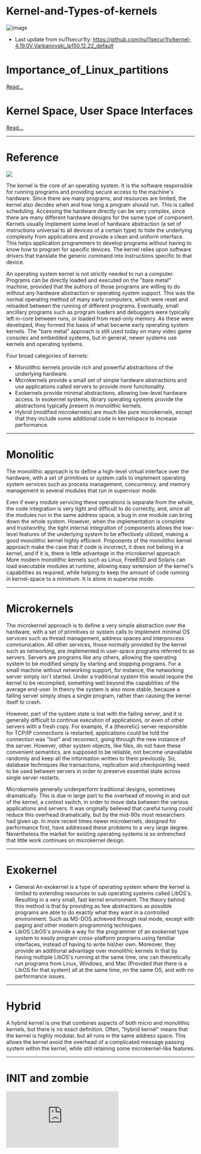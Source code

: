 # Kernel-and-Types-of-kernels
![image](https://github.com/nu11secur1ty/pictures/blob/master/gV8hn.png)

- Last update from nu11secur1ty: https://github.com/nu11secur1ty/kernel-4.19.0V.Varbanovski_lp150.12.22_default

# Importance_of_Linux_partitions
[Read...](https://github.com/nu11secur1ty/Linux_Deployment_Administration_Hacks/tree/master/Importance_of_Linux_partitions)

# Kernel Space, User Space Interfaces
[Read...](https://www.nu11secur1ty.com/2019/01/kernel-space-user-space-interfaces.html)

-----------------------------------------------------------------------------------------------------------------
# Reference

![](https://github.com/nu11secur1ty/Kernel-and-Types-of-kernels/blob/master/scheme/kernels.png)

The kernel is the core of an operating system. It is the software responsible for running programs and providing secure access to the machine's hardware. Since there are many programs, and resources are limited, the kernel also decides when and how long a program should run. This is called scheduling. Accessing the hardware directly can be very complex, since there are many different hardware designs for the same type of component. Kernels usually implement some level of hardware abstraction (a set of instructions universal to all devices of a certain type) to hide the underlying complexity from applications and provide a clean and uniform interface. This helps application programmers to develop programs without having to know how to program for specific devices. The kernel relies upon software drivers that translate the generic command into instructions specific to that device.

An operating system kernel is not strictly needed to run a computer. Programs can be directly loaded and executed on the "bare metal" machine, provided that the authors of those programs are willing to do without any hardware abstraction or operating system support. This was the normal operating method of many early computers, which were reset and reloaded between the running of different programs. Eventually, small ancillary programs such as program loaders and debuggers were typically left in-core between runs, or loaded from read-only memory. As these were developed, they formed the basis of what became early operating system kernels. The "bare metal" approach is still used today on many video game consoles and embedded systems, but in general, newer systems use kernels and operating systems.

Four broad categories of kernels:

   - Monolithic kernels provide rich and powerful abstractions of the underlying hardware.
   - Microkernels provide a small set of simple hardware abstractions and use applications called servers to provide more functionality.
   - Exokernels provide minimal abstractions, allowing low-level hardware access. In exokernel systems, library operating systems provide the abstractions typically present in monolithic kernels.
   - Hybrid (modified microkernels) are much like pure microkernels, except that they include some additional code in kernelspace to increase performance.
   
   
   
  -------------------------------------------------------------------------------------------------------------
  # Monolitic
  
  The monolithic approach is to define a high-level virtual interface over the hardware, with a set of primitives or system calls to implement operating system services such as process management, concurrency, and memory management in several modules that run in supervisor mode.

Even if every module servicing these operations is separate from the whole, the code integration is very tight and difficult to do correctly, and, since all the modules run in the same address space, a bug in one module can bring down the whole system. However, when the implementation is complete and trustworthy, the tight internal integration of components allows the low-level features of the underlying system to be effectively utilized, making a good monolithic kernel highly efficient. Proponents of the monolithic kernel approach make the case that if code is incorrect, it does not belong in a kernel, and if it is, there is little advantage in the microkernel approach. More modern monolithic kernels such as Linux, FreeBSD and Solaris can load executable modules at runtime, allowing easy extension of the kernel's capabilities as required, while helping to keep the amount of code running in kernel-space to a minimum. It is alone in supervise mode. 

-----------------------------------------------------------------------------------------------------------------

# Microkernels
The microkernel approach is to define a very simple abstraction over the hardware, with a set of primitives or system calls to implement minimal OS services such as thread management, address spaces and interprocess communication. All other services, those normally provided by the kernel such as networking, are implemented in user-space programs referred to as servers. Servers are programs like any others, allowing the operating system to be modified simply by starting and stopping programs. For a small machine without networking support, for instance, the networking server simply isn't started. Under a traditional system this would require the kernel to be recompiled, something well beyond the capabilities of the average end-user. In theory the system is also more stable, because a failing server simply stops a single program, rather than causing the kernel itself to crash.

However, part of the system state is lost with the failing server, and it is generally difficult to continue execution of applications, or even of other servers with a fresh copy. For example, if a (theoretic) server responsible for TCP/IP connections is restarted, applications could be told the connection was "lost" and reconnect, going through the new instance of the server. However, other system objects, like files, do not have these convenient semantics, are supposed to be reliable, not become unavailable randomly and keep all the information written to them previously. So, database techniques like transactions, replication and checkpointing need to be used between servers in order to preserve essential state across single server restarts.

Microkernels generally underperform traditional designs, sometimes dramatically. This is due in large part to the overhead of moving in and out of the kernel, a context switch, in order to move data between the various applications and servers. It was originally believed that careful tuning could reduce this overhead dramatically, but by the mid-90s most researchers had given up. In more recent times newer microkernels, designed for performance first, have addressed these problems to a very large degree. Nevertheless the market for existing operating systems is so entrenched that little work continues on microkernel design. 

------------------------------------------------------------------------------------------------------------------

# Exokernel

- General
An exokernel is a type of operating system where the kernel is limited to extending resources to sub operating systems called LibOS's. Resulting in a very small, fast kernel environment. The theory behind this method is that by providing as few abstractions as possible programs are able to do exactly what they want in a controlled environment. Such as MS-DOS achieved through real mode, except with paging and other modern programming techniques.
- LibOS
LibOS's provide a way for the programmer of an exokernel type system to easily program cross-platform programs using familiar interfaces, instead of having to write his\her own. Moreover, they provide an additional advantage over monolithic kernels in that by having multiple LibOS's running at the same time, one can theoretically run programs from Linux, Windows, and Mac (Provided that there is a LibOS for that system) all at the same time, on the same OS, and with no performance issues. 

--------------------------------------------------------------------------------------------------------------------

# Hybrid 

A hybrid kernel is one that combines aspects of both micro and monolithic kernels, but there is no exact definition. Often, "hybrid kernel" means that the kernel is highly modular, but all runs in the same address space. This allows the kernel avoid the overhead of a complicated message passing system within the kernel, while still retaining some microkernel-like features. 

--------------------------------------------------------------------------------------------------------------------

# INIT and zombie
![github](https://github.com/nu11secur1ty/Kernel-and-Types-of-kernels/blob/master/Linux/exit/exit.c#L652)
